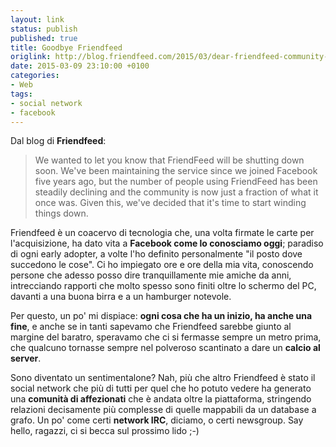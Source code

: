 ```yaml
---
layout: link
status: publish
published: true
title: Goodbye Friendfeed
origlink: http://blog.friendfeed.com/2015/03/dear-friendfeed-community-were.html
date: 2015-03-09 23:10:00 +0100
categories:
- Web
tags:
- social network
- facebook
---
```


Dal blog di **Friendfeed**:

> We wanted to let you know that FriendFeed will be shutting down soon. We've been maintaining the service since we joined Facebook five years ago, but the number of people using FriendFeed has been steadily declining and the community is now just a fraction of what it once was. Given this, we've decided that it's time to start winding things down.

Friendfeed è un coacervo di tecnologia che, una volta firmate le carte per l'acquisizione, ha dato vita a **Facebook come lo conosciamo oggi**; paradiso di ogni early adopter, a volte l'ho definito personalmente "il posto dove succedono le cose". Ci ho impiegato ore e ore della mia vita, conoscendo persone che adesso posso dire tranquillamente mie amiche da anni, intrecciando rapporti che molto spesso sono finiti oltre lo schermo del PC, davanti a una buona birra e a un hamburger notevole.

Per questo, un po' mi dispiace: **ogni cosa che ha un inizio, ha anche una fine**, e anche se in tanti sapevamo che Friendfeed sarebbe giunto al margine del baratro, speravamo che ci si fermasse sempre un metro prima, che qualcuno tornasse sempre nel polveroso scantinato a dare un **calcio al server**.

Sono diventato un sentimentalone? Nah, più che altro Friendfeed è stato il social network che più di tutti per quel che ho potuto vedere ha generato una **comunità di affezionati** che è andata oltre la piattaforma, stringendo relazioni decisamente più complesse di quelle mappabili da un database a grafo. Un po' come certi **network IRC**, diciamo, o certi newsgroup. Say hello, ragazzi, ci si becca sul prossimo lido ;-)
